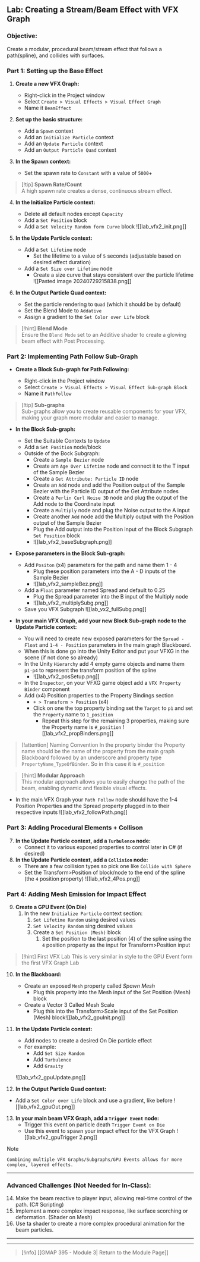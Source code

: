
## Lab: Creating a Stream/Beam Effect with VFX Graph

### Objective: 
Create a modular, procedural beam/stream effect that follows a path(spline), and collides with surfaces.

### Part 1: Setting up the Base Effect

1. **Create a new VFX Graph:**
    - Right-click in the Project window
    - Select `Create > Visual Effects > Visual Effect Graph`
    - Name it `BeamEffect`
      
2. **Set up the basic structure:**
    - Add a `Spawn` context
    - Add an `Initialize Particle` context
    - Add an `Update Particle` context
    - Add an `Output Particle Quad` context
      
3. **In the Spawn context:**
    - Set the spawn rate to `Constant` with a value of `5000`+
> [!tip] **Spawn Rate/Count**  
> A high spawn rate creates a dense, continuous stream effect.
    
4. **In the Initialize Particle context:**
    - Delete all default nodes except `Capacity`
    - Add a `Set Position` block
    - Add a `Set Velocity Random form Curve` block
      ![[lab_vfx2_init.png]]
5. **In the Update Particle context:**
    - Add a `Set Lifetime` node
        - Set the lifetime to a value of `5` seconds (adjustable based on desired effect duration)
    - Add a `Set Size over Lifetime` node
        - Create a size curve that stays consistent over the particle lifetime
          ![[Pasted image 20240729215838.png]]
          
6. **In the Output Particle Quad context:**
	- Set the particle rendering to `Quad` (which it should be by default)
	- Set the Blend Mode to `Addative`
	- Assign a gradient to the `Set Color over Life` block

> [!hint] **Blend Mode**  
> Ensure the `Blend Mode` set to an Additive shader to create a glowing beam effect with Post Processing.

### Part 2: Implementing Path Follow Sub-Graph

- **Create a Block Sub-graph for Path Following:**

    - Right-click in the Project window
    - Select `Create > Visual Effects > Visual Effect Sub-graph Block`
    - Name it `PathFollow`
    
> [!tip] **Sub-graphs**  
> Sub-graphs allow you to create reusable components for your VFX, making your graph more modular and easier to manage.
    
- **In the Block Sub-graph:**
    
    - Set the Suitable Contexts to `Update`
    - Add a `Set Position` node/block
    - Outside of the Bock Subgraph: 
	    - Create a `Sample Bezier` node
	    - Create am `Age Over Lifetime` node and connect it to the T input of the Sample Bezier
	    - Create a `Get Attribute: Particle ID` node
	    - Create an `Add` node and add the Position output of the Sample Bezier with the Particle ID output of the Get Attribute nodes
	    - Create a `Perlin Curl Noise 3D` node and plug the output of the Add node to the Coordinate input
	    - Create a `Multiply` node and plug the Noise output to the A input
	    - Create another `Add` node add the Multiply output with the Position output of the Sample Bezier 
	    - Plug the Add output into the Position input of the Block Subgraph `Set Position` block
	    - ![[lab_vfx2_baseSubgraph.png]]
- **Expose parameters in the Block Sub-graph:**
    - Add `Positon` (x4) parameters for the path and name them 1 - 4
	    - Plug these position parameters into the A - D inputs of the Sample Bezier
	    - ![[lab_vfx2_sampleBez.png]]
    - Add a `Float` parameter named Spread and default to 0.25
	    - Plug the Spread parameter into the B input of the Multiply node
	    - ![[lab_vfx2_multiplySubg.png]]
	- Save you VFX Subgraph
	  ![[lab_vx2_fullSubg.png]]
- **In your main VFX Graph, add your new Block Sub-graph node to the Update Particle context:**
    - You will need to create new exposed parameters for the `Spread - Float` and `1-4 - Position` parameters in the main graph Blackboard.
    - When this is done go into the Unity Editor and put your VFXG in the scene (if not done so already)
    - In the Unity `Hierarchy` add 4 empty game objects and name them `p1-p4` to represent the transform position of the spline
	    - ![[lab_vfx2_posSetup.png]]
    - In the `Inspector`, on your VFXG game object add a `VFX Property Binder` component
    - Add (x4) Position properties to the Property Bindings section
	    - `+ > Transform > Position` (x4)
		- Click on one the top property binding set the `Target` to `p1` and set the `Property` name to `1_position`
			- Repeat this step for the remaining 3 properties, making sure the Property name is `#_position`
			  ![[lab_vfx2_propBinders.png]]
			  
> [!attention] Naming Convention
> In the property binder the Property name should be the name of the property from the main graph Blackboard followed by an underscore and property type `PropertyName_TypeOfBinder`. So in this case it is `#_position`
		
> [!hint] **Modular Approach**  
> This modular approach allows you to easily change the path of the beam, enabling dynamic and flexible visual effects.
> 
- In the main VFX Graph your `Path Follow` node should have the 1-4 Position Properties and the Spread property plugged in to their respective inputs
  ![[lab_vfx2_followPath.png]]
### Part 3: Adding Procedural Elements + Collison

7. **In the Update Particle context, add a `Turbulence` node:**
    - Connect it to various exposed properties to control later in C# (if desired)
8. **In the Update Particle context, add a `Collision` node:**
    - There are a few collision types so pick one like `Collide with Sphere`
    - Set the Transform>Position of block/node to the end of the spline (the `4` position property)
![[lab_vfx2_4Pos.png]]
### Part 4: Adding Mesh Emission for Impact Effect

9. **Create a GPU Event (On Die)**
	1. In the new `Initialize Particle` context section:
		1. `Set Lifetime Random` using desired values
		2. `Set Velocity Random` sing desired values
		3. Create a `Set Position (Mesh)` block 
			1. Set the position to the last position (4) of the spline using the `4` position property as the input for Transform>Position input
> [!hint] First VFX Lab
> This is very similar in style to the GPU Event form the first VFX Graph Lab
10. **In the Blackboard:**
    - Create an exposed `Mesh` property called *Spawn Mesh*
        - Plug this property into the Mesh input of the Set Position (Mesh) block
    - Create a Vector 3 Called Mesh Scale
        - Plug this into the Transform>Scale input of the Set Position (Mesh) block![[lab_vfx2_gpuInit.png]]
          
11. **In the Update Particle context:**
    - Add nodes to create a desired On Die particle effect
    - For example:
	    - Add `Set Size Random`
	    - Add `Turbulence`
	    - Add `Gravity`
	    
	![[lab_vfx2_gpuUpdate.png]]
12. **In the Output Particle Quad context:**
   - Add a `Set Color over Life` block and use a gradient, like before
     ![[lab_vfx2_gpuOut.png]]
13. **In your main beam VFX Graph, add a `Trigger Event` node:**
    - Trigger this event on particle death `Trigger Event on Die`
    - Use this event to spawn your impact effect for the VFX Graph
      ![[lab_vfx2_gpuTrigger 2.png]]
> [!NOTE]
>     Combining multiple VFX Graphs/Subgraphs/GPU Events allows for more complex, layered effects.

---
### Advanced Challenges (Not Needed for In-Class):

14. Make the beam reactive to player input, allowing real-time control of the path. (C# Scripting)
15. Implement a more complex impact response, like surface scorching or deformation. (Shader on Mesh)
16. Use ta shader to create a more complex procedural animation for the beam particles.
---
----
>[!info]  [[GMAP 395 - Module 3| Return to the Module Page]]